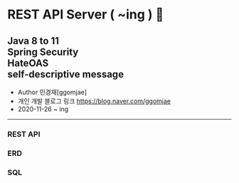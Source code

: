 REST API Server ( ~ing ) 🐻
============ 
Java 8 to 11 <br>
Spring Security <br>
HateOAS<br>
self-descriptive message<br>
-------
* Author 민경재[ggomjae] <br>
* 개인 개발 블로그 링크 <https://blog.naver.com/ggomjae> <br>
* 2020-11-26 ~ ing
-------
### REST API


### ERD

### SQL
